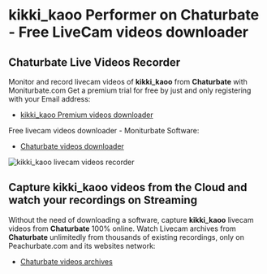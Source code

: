 # kikki_kaoo Performer on Chaturbate - Free LiveCam videos downloader

## Chaturbate Live Videos Recorder

Monitor and record livecam videos of **kikki_kaoo** from **Chaturbate** with Moniturbate.com
Get a premium trial for free by just and only registering with your Email address:
* [kikki_kaoo Premium videos downloader](https://moniturbate.com/request-demo-licence-key.html)

Free livecam videos downloader - Moniturbate Software:
* [Chaturbate videos downloader](https://moniturbate.com/moniturbate-download-software.html)

![kikki_kaoo livecam videos recorder](https://peachurnet.com/templates/moniturbate-software.png)


## Capture kikki_kaoo videos from the Cloud and watch your recordings on Streaming

Without the need of downloading a software, capture **kikki_kaoo** livecam videos from **Chaturbate** 100% online.
Watch Livecam archives from **Chaturbate** unlimitedly from thousands of existing recordings, only on Peachurbate.com and its websites network:
* [Chaturbate videos archives](https://peachurnet.com/)